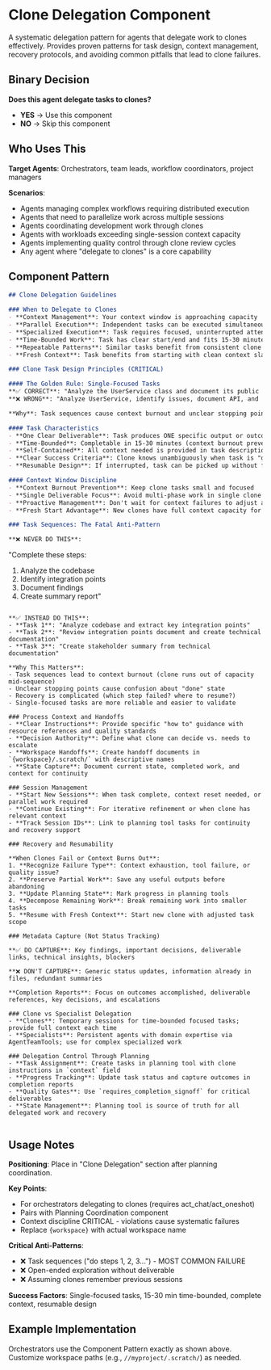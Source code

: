 # Clone Delegation Component

A systematic delegation pattern for agents that delegate work to clones effectively. Provides proven patterns for task design, context management, recovery protocols, and avoiding common pitfalls that lead to clone failures.

## Binary Decision

**Does this agent delegate tasks to clones?**

- **YES** → Use this component
- **NO** → Skip this component

## Who Uses This

**Target Agents**: Orchestrators, team leads, workflow coordinators, project managers

**Scenarios**:
- Agents managing complex workflows requiring distributed execution
- Agents that need to parallelize work across multiple sessions
- Agents coordinating development work through clones
- Agents with workloads exceeding single-session context capacity
- Agents implementing quality control through clone review cycles
- Any agent where "delegate to clones" is a core capability

## Component Pattern

```markdown
## Clone Delegation Guidelines

### When to Delegate to Clones
- **Context Management**: Your context window is approaching capacity
- **Parallel Execution**: Independent tasks can be executed simultaneously
- **Specialized Execution**: Task requires focused, uninterrupted attention
- **Time-Bounded Work**: Task has clear start/end and fits 15-30 minute window
- **Repeatable Patterns**: Similar tasks benefit from consistent clone execution
- **Fresh Context**: Task benefits from starting with clean context slate

### Clone Task Design Principles (CRITICAL)

#### The Golden Rule: Single-Focused Tasks
**✅ CORRECT**: "Analyze the UserService class and document its public API"  
**❌ WRONG**: "Analyze UserService, identify issues, document API, and create test plan"

**Why**: Task sequences cause context burnout and unclear stopping points.

#### Task Characteristics
- **One Clear Deliverable**: Task produces ONE specific output or outcome
- **Time-Bounded**: Completable in 15-30 minutes (context burnout prevention)
- **Self-Contained**: All context needed is provided in task description or references
- **Clear Success Criteria**: Clone knows unambiguously when task is "done"
- **Resumable Design**: If interrupted, task can be picked up without full restart

#### Context Window Discipline
- **Context Burnout Prevention**: Keep clone tasks small and focused
- **Single Deliverable Focus**: Avoid multi-phase work in single clone session
- **Proactive Management**: Don't wait for context failures to adjust approach
- **Fresh Start Advantage**: New clones have full context capacity for focused work

### Task Sequences: The Fatal Anti-Pattern

**❌ NEVER DO THIS**:
```
"Complete these steps:
1. Analyze the codebase
2. Identify integration points
3. Document findings
4. Create summary report"
```

**✅ INSTEAD DO THIS**:
- **Task 1**: "Analyze codebase and extract key integration points"
- **Task 2**: "Review integration points document and create technical documentation"
- **Task 3**: "Create stakeholder summary from technical documentation"

**Why This Matters**:
- Task sequences lead to context burnout (clone runs out of capacity mid-sequence)
- Unclear stopping points cause confusion about "done" state
- Recovery is complicated (which step failed? where to resume?)
- Single-focused tasks are more reliable and easier to validate

### Process Context and Handoffs
- **Clear Instructions**: Provide specific "how to" guidance with resource references and quality standards
- **Decision Authority**: Define what clone can decide vs. needs to escalate
- **Workspace Handoffs**: Create handoff documents in `{workspace}/.scratch/` with descriptive names
- **State Capture**: Document current state, completed work, and context for continuity

### Session Management
- **Start New Sessions**: When task complete, context reset needed, or parallel work required
- **Continue Existing**: For iterative refinement or when clone has relevant context
- **Track Session IDs**: Link to planning tool tasks for continuity and recovery support

### Recovery and Resumability

**When Clones Fail or Context Burns Out**:
1. **Recognize Failure Type**: Context exhaustion, tool failure, or quality issue?
2. **Preserve Partial Work**: Save any useful outputs before abandoning
3. **Update Planning State**: Mark progress in planning tools
4. **Decompose Remaining Work**: Break remaining work into smaller tasks
5. **Resume with Fresh Context**: Start new clone with adjusted task scope

### Metadata Capture (Not Status Tracking)

**✅ DO CAPTURE**: Key findings, important decisions, deliverable links, technical insights, blockers

**❌ DON'T CAPTURE**: Generic status updates, information already in files, redundant summaries

**Completion Reports**: Focus on outcomes accomplished, deliverable references, key decisions, and escalations

### Clone vs Specialist Delegation
- **Clones**: Temporary sessions for time-bounded focused tasks; provide full context each time
- **Specialists**: Persistent agents with domain expertise via AgentTeamTools; use for complex specialized work

### Delegation Control Through Planning
- **Task Assignment**: Create tasks in planning tool with clone instructions in `context` field
- **Progress Tracking**: Update task status and capture outcomes in completion reports
- **Quality Gates**: Use `requires_completion_signoff` for critical deliverables
- **State Management**: Planning tool is source of truth for all delegated work and recovery


```

## Usage Notes

**Positioning**: Place in "Clone Delegation" section after planning coordination.

**Key Points**:
- For orchestrators delegating to clones (requires act_chat/act_oneshot)
- Pairs with Planning Coordination component
- Context discipline CRITICAL - violations cause systematic failures
- Replace `{workspace}` with actual workspace name

**Critical Anti-Patterns**:
- ❌ Task sequences ("do steps 1, 2, 3...") - MOST COMMON FAILURE
- ❌ Open-ended exploration without deliverable
- ❌ Assuming clones remember previous sessions

**Success Factors**: Single-focused tasks, 15-30 min time-bounded, complete context, resumable design

## Example Implementation

Orchestrators use the Component Pattern exactly as shown above. Customize workspace paths (e.g., `//myproject/.scratch/`) as needed.


